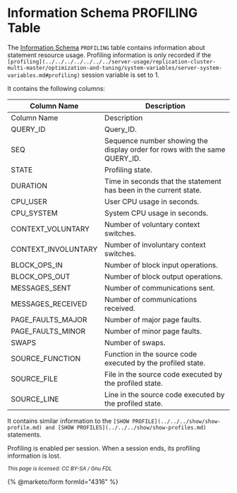 
# Information Schema PROFILING Table

The [Information Schema](../README.md) `PROFILING` table contains information about statement resource usage. Profiling information is only recorded if the `[profiling](../../../../../../../server-usage/replication-cluster-multi-master/optimization-and-tuning/system-variables/server-system-variables.md#profiling)` session variable is set to 1.


It contains the following columns:



| Column Name | Description |
| --- | --- |
| Column Name | Description |
| QUERY_ID | Query_ID. |
| SEQ | Sequence number showing the display order for rows with the same QUERY_ID. |
| STATE | Profiling state. |
| DURATION | Time in seconds that the statement has been in the current state. |
| CPU_USER | User CPU usage in seconds. |
| CPU_SYSTEM | System CPU usage in seconds. |
| CONTEXT_VOLUNTARY | Number of voluntary context switches. |
| CONTEXT_INVOLUNTARY | Number of involuntary context switches. |
| BLOCK_OPS_IN | Number of block input operations. |
| BLOCK_OPS_OUT | Number of block output operations. |
| MESSAGES_SENT | Number of communications sent. |
| MESSAGES_RECEIVED | Number of communications received. |
| PAGE_FAULTS_MAJOR | Number of major page faults. |
| PAGE_FAULTS_MINOR | Number of minor page faults. |
| SWAPS | Number of swaps. |
| SOURCE_FUNCTION | Function in the source code executed by the profiled state. |
| SOURCE_FILE | File in the source code executed by the profiled state. |
| SOURCE_LINE | Line in the source code executed by the profiled state. |



It contains similar information to the `[SHOW PROFILE](../../../show/show-profile.md) and [SHOW PROFILES](../../../show/show-profiles.md)` statements.


Profiling is enabled per session. When a session ends, its profiling information is lost.


<sub>_This page is licensed: CC BY-SA / Gnu FDL_</sub>


{% @marketo/form formId="4316" %}
